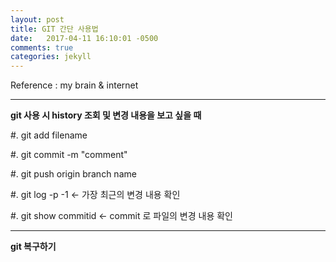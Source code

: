 ```yaml
---
layout: post
title: GIT 간단 사용법
date:   2017-04-11 16:10:01 -0500
comments: true
categories: jekyll
---
```


Reference : my brain & internet


---
**git 사용 시 history 조회 및 변경 내용을 보고 싶을 때**

#. git add filename

#. git commit -m "comment"

#. git push origin branch name

#. git log -p -1 <- 가장 최근의 변경 내용 확인

#. git show commitid <- commit 로 파일의 변경 내용 확인
 
---

**git 복구하기**

